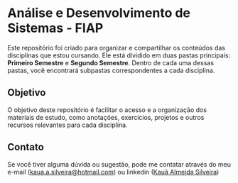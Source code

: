 # Análise e Desenvolvimento de Sistemas - FIAP

Este repositório foi criado para organizar e compartilhar os conteúdos das disciplinas que estou cursando. Ele está dividido em duas pastas principais: **Primeiro Semestre** e **Segundo Semestre**. Dentro de cada uma dessas pastas, você encontrará subpastas correspondentes a cada disciplina.

## Objetivo

O objetivo deste repositório é facilitar o acesso e a organização dos materiais de estudo, como anotações, exercícios, projetos e outros recursos relevantes para cada disciplina.

## Contato

Se você tiver alguma dúvida ou sugestão, pode me contatar através do meu e-mail (kaua.a.silveira@hotmail.com) ou linkedin ([Kauã Almeida Silveira](https://www.linkedin.com/in/kauaalmeidasilveira/))
